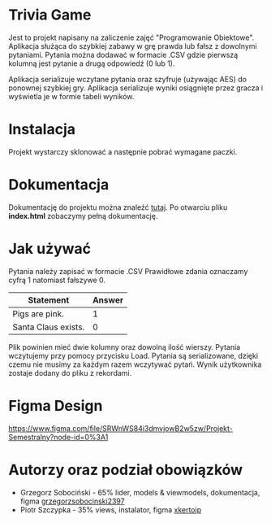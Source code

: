 # Trivia Game

Jest to projekt napisany na zaliczenie zajęć "Programowanie Obiektowe". 
Aplikacja służąca do szybkiej zabawy w grę prawda lub fałsz z dowolnymi pytaniami. Pytania można dodawać w formacie .CSV gdzie pierwszą kolumną jest pytanie a drugą odpowiedź (0 lub 1). 

Aplikacja serializuje wczytane pytania oraz szyfruje (używając AES) do ponownej szybkiej gry. 
Aplikacja serializuje wyniki osiągnięte przez gracza i wyświetla je w formie tabeli wyników. 

# Instalacja
Projekt wystarczy sklonować a następnie pobrać wymagane paczki. 

# Dokumentacja 
Dokumentację do projektu można znaleźć [tutaj](https://drive.google.com/open?id=1h-HA53iq0vtZJpSnOrtFQwtefmvJ8fsv).
Po otwarciu pliku <b>index.html</b> zobaczymy pełną dokumentację.

# Jak używać
Pytania należy zapisać w formacie .CSV 
Prawidłowe zdania oznaczamy cyfrą 1 natomiast fałszywe 0.

| Statement         | Answer |
|---------------------|---|
| Pigs are pink.      | 1 |
| Santa Claus exists. | 0 |

Plik powinien mieć dwie kolumny oraz dowolną ilość wierszy. Pytania wczytujemy przy pomocy przycisku Load.
Pytania są serializowane, dzięki czemu nie musimy za każdym razem wczytywać pytań. Wynik użytkownika zostaje dodany do pliku z rekordami.

# Figma Design
<a>https://www.figma.com/file/SRWnWS84i3dmvjowB2w5zw/Projekt-Semestralny?node-id=0%3A1</a>

# Autorzy oraz podział obowiązków

- Grzegorz Sobociński - 65% lider, models & viewmodels, dokumentacja, figma [grzegorzsobocinski2397](https://github.com/grzegorzsobocinski2397) 
- Piotr Szczypka - 35% views, instalator, figma [xkertoip](https://github.com/xkertoip)
